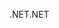 <span data-ttu-id="f11ec-101">.NET</span><span class="sxs-lookup"><span data-stu-id="f11ec-101">.NET</span></span>